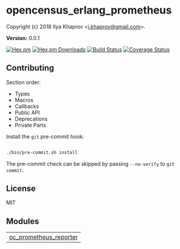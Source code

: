 

# opencensus_erlang_prometheus #

Copyright (c) 2018 Ilya Khaprov <<i.khaprov@gmail.com>>.

__Version:__ 0.0.1

[![Hex.pm][Hex badge]][Hex link]
[![Hex.pm Downloads][Hex downloads badge]][Hex link]
[![Build Status][Travis badge]][Travis link]
[![Coverage Status][Coveralls badge]][Coveralls link]

## Contributing

Section order:

- Types
- Macros
- Callbacks
- Public API
- Deprecations
- Private Parts

Install the `git` pre-commit hook:

```bash

./bin/pre-commit.sh install

```

The pre-commit check can be skipped by passing `--no-verify` to `git commit`.

## License

MIT

[Hex badge]: https://img.shields.io/hexpm/v/opencensus_erlang_prometheus.svg?maxAge=2592000?style=plastic
[Hex link]: https://hex.pm/packages/opencensus_erlang_prometheus
[Hex downloads badge]: https://img.shields.io/hexpm/dt/opencensus_erlang_prometheus.svg?maxAge=2592000
[Travis badge]: https://travis-ci.org/deadtrickster/opencensus_erlang_prometheus.svg?branch=version-3
[Travis link]: https://travis-ci.org/deadtrickster/opencensus_erlang_prometheus
[Coveralls badge]: https://coveralls.io/repos/github/deadtrickster/opencensus_erlang_prometheus/badge.svg?branch=master
[Coveralls link]: https://coveralls.io/github/deadtrickster/opencensus_erlang_prometheus?branch=master


## Modules ##


<table width="100%" border="0" summary="list of modules">
<tr><td><a href="https://github.com/deadtrickster/opencensus-erlang-prometheus/blob/master/doc/oc_prometheus_reporter.md" class="module">oc_prometheus_reporter</a></td></tr></table>

